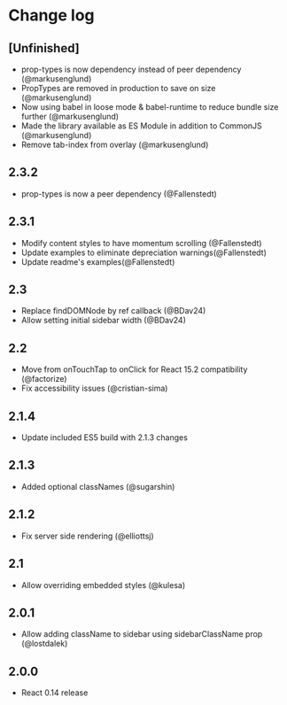 # Change log

## [Unfinished]

- prop-types is now dependency instead of peer dependency (@markusenglund)
- PropTypes are removed in production to save on size (@markusenglund)
- Now using babel in loose mode & babel-runtime to reduce bundle size further (@markusenglund)
- Made the library available as ES Module in addition to CommonJS (@markusenglund)
- Remove tab-index from overlay (@markusenglund)

## 2.3.2

- prop-types is now a peer dependency (@Fallenstedt)

## 2.3.1

- Modify content styles to have momentum scrolling (@Fallenstedt)
- Update examples to eliminate depreciation warnings(@Fallenstedt)
- Update readme's examples(@Fallenstedt)

## 2.3

- Replace findDOMNode by ref callback (@BDav24)
- Allow setting initial sidebar width (@BDav24)

## 2.2

- Move from onTouchTap to onClick for React 15.2 compatibility (@factorize)
- Fix accessibility issues (@cristian-sima)

## 2.1.4

- Update included ES5 build with 2.1.3 changes

## 2.1.3

- Added optional classNames (@sugarshin)

## 2.1.2

- Fix server side rendering (@elliottsj)

## 2.1

- Allow overriding embedded styles (@kulesa)

## 2.0.1

- Allow adding className to sidebar using sidebarClassName prop (@lostdalek)

## 2.0.0

- React 0.14 release
